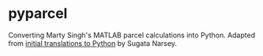# pyparcel
Converting Marty Singh's MATLAB parcel calculations into Python. Adapted from [initial translations to Python](https://bitbucket.org/sugsnarsey/msatm/src/master/) by Sugata Narsey.
